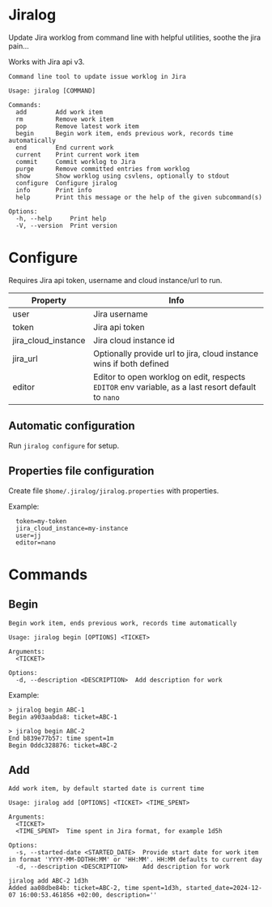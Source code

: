 # Jiralog

Update Jira worklog from command line with helpful utilities, soothe the jira pain... 

Works with Jira api v3.

```
Command line tool to update issue worklog in Jira

Usage: jiralog [COMMAND]

Commands:
  add        Add work item
  rm         Remove work item
  pop        Remove latest work item
  begin      Begin work item, ends previous work, records time automatically
  end        End current work
  current    Print current work item
  commit     Commit worklog to Jira
  purge      Remove committed entries from worklog
  show       Show worklog using csvlens, optionally to stdout
  configure  Configure jiralog
  info       Print info
  help       Print this message or the help of the given subcommand(s)

Options:
  -h, --help     Print help
  -V, --version  Print version
```

# Configure

Requires Jira api token, username and cloud instance/url to run.

| Property  | Info |
| ------------- | ------------- |
| user  | Jira username  |
| token  | Jira api token  |
| jira_cloud_instance  | Jira cloud instance id  |
| jira_url  | Optionally provide url to jira, cloud instance wins if both defined  |
| editor  | Editor to open worklog on edit, respects `EDITOR` env variable, as a last resort default to `nano`|

## Automatic configuration

Run `jiralog configure` for setup.

## Properties file configuration

Create file `$home/.jiralog/jiralog.properties` with properties.

Example:
```
  token=my-token
  jira_cloud_instance=my-instance
  user=jj
  editor=nano
```


# Commands

## Begin

```
Begin work item, ends previous work, records time automatically

Usage: jiralog begin [OPTIONS] <TICKET>

Arguments:
  <TICKET>

Options:
  -d, --description <DESCRIPTION>  Add description for work
```

Example:

```
> jiralog begin ABC-1
Begin a903aabda8: ticket=ABC-1

> jiralog begin ABC-2
End b839e77b57: time spent=1m
Begin 0ddc328876: ticket=ABC-2
```

## Add

```
Add work item, by default started date is current time

Usage: jiralog add [OPTIONS] <TICKET> <TIME_SPENT>

Arguments:
  <TICKET>
  <TIME_SPENT>  Time spent in Jira format, for example 1d5h

Options:
  -s, --started-date <STARTED_DATE>  Provide start date for work item in format 'YYYY-MM-DDTHH:MM' or 'HH:MM'. HH:MM defaults to current day
  -d, --description <DESCRIPTION>    Add description for work
```

```
jiralog add ABC-2 1d3h
Added aa08dbe84b: ticket=ABC-2, time spent=1d3h, started_date=2024-12-07 16:00:53.461856 +02:00, description=''
```
